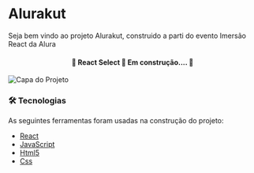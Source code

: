 # Alurakut 

Seja bem vindo ao projeto Alurakut, construido a parti do evento Imersão React da Alura
<h4 align="center"> 
	🚧  React Select 🚀 Em construção....  🚧
</h4>

![Capa do Projeto](https://gerador-de-imagens-omariosouto-alura-challenges.vercel.app/api/image-generator?url=https://alurakut-eta.vercel.app/&v=2)

### 🛠 Tecnologias

As seguintes ferramentas foram usadas na construção do projeto:


- [React](https://pt-br.reactjs.org/)
- [JavaScript](https://developer.mozilla.org/pt-BR/docs/Web/JavaScript)
- [Html5](https://developer.mozilla.org/pt-BR/docs/Web/HTML)
- [Css](https://developer.mozilla.org/pt-BR/docs/Web/CSS)


